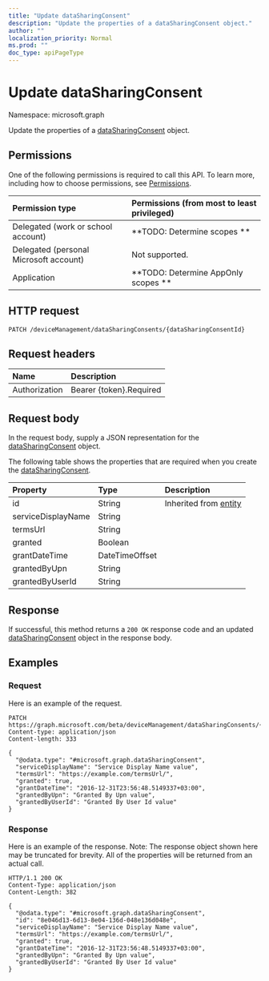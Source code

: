 ```yaml
---
title: "Update dataSharingConsent"
description: "Update the properties of a dataSharingConsent object."
author: ""
localization_priority: Normal
ms.prod: ""
doc_type: apiPageType
---
```


# Update dataSharingConsent

Namespace: microsoft.graph

Update the properties of a [dataSharingConsent](../resources/datasharingconsent.md) object.

## Permissions
One of the following permissions is required to call this API. To learn more, including how to choose permissions, see [Permissions](/concepts/permissions-reference.md).

|Permission type|Permissions (from most to least privileged)|
|:---|:---|
|Delegated (work or school account)|**TODO: Determine scopes **|
|Delegated (personal Microsoft account)|Not supported.|
|Application|**TODO: Determine AppOnly scopes **|

## HTTP request
<!-- {
  "blockType": "ignored"
}
-->
``` http
PATCH /deviceManagement/dataSharingConsents/{dataSharingConsentId}
```

## Request headers
|Name|Description|
|:---|:---|
|Authorization|Bearer {token}.Required|

## Request body
In the request body, supply a JSON representation for the [dataSharingConsent](../resources/datasharingconsent.md) object.

The following table shows the properties that are required when you create the [dataSharingConsent](../resources/datasharingconsent.md).

|Property|Type|Description|
|:---|:---|:---|
|id|String| Inherited from [entity](../resources/entity.md)|
|serviceDisplayName|String||
|termsUrl|String||
|granted|Boolean||
|grantDateTime|DateTimeOffset||
|grantedByUpn|String||
|grantedByUserId|String||



## Response
If successful, this method returns a `200 OK` response code and an updated [dataSharingConsent](../resources/datasharingconsent.md) object in the response body.

## Examples

### Request
Here is an example of the request.
<!-- {
  "blockType": "request",
  "name": "update_datasharingconsent"
}
-->
``` http
PATCH https://graph.microsoft.com/beta/deviceManagement/dataSharingConsents/{dataSharingConsentId}
Content-type: application/json
Content-length: 333

{
  "@odata.type": "#microsoft.graph.dataSharingConsent",
  "serviceDisplayName": "Service Display Name value",
  "termsUrl": "https://example.com/termsUrl/",
  "granted": true,
  "grantDateTime": "2016-12-31T23:56:48.5149337+03:00",
  "grantedByUpn": "Granted By Upn value",
  "grantedByUserId": "Granted By User Id value"
}
```

### Response
Here is an example of the response. Note: The response object shown here may be truncated for brevity. All of the properties will be returned from an actual call.
<!-- {
  "blockType": "response",
  "truncated": true
}
-->
``` http
HTTP/1.1 200 OK
Content-Type: application/json
Content-Length: 382

{
  "@odata.type": "#microsoft.graph.dataSharingConsent",
  "id": "8e046d13-6d13-8e04-136d-048e136d048e",
  "serviceDisplayName": "Service Display Name value",
  "termsUrl": "https://example.com/termsUrl/",
  "granted": true,
  "grantDateTime": "2016-12-31T23:56:48.5149337+03:00",
  "grantedByUpn": "Granted By Upn value",
  "grantedByUserId": "Granted By User Id value"
}
```


